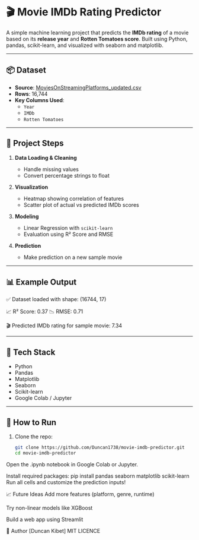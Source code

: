 # 🎬 Movie IMDb Rating Predictor

A simple machine learning project that predicts the **IMDb rating** of a movie based on its **release year** and **Rotten Tomatoes score**. Built using Python, pandas, scikit-learn, and visualized with seaborn and matplotlib.

---

## 📦 Dataset

- **Source**: [MoviesOnStreamingPlatforms_updated.csv](https://github.com/amankharwal/Website-data/blob/master/MoviesOnStreamingPlatforms_updated.csv)
- **Rows**: 16,744
- **Key Columns Used**:
  - `Year`
  - `IMDb`
  - `Rotten Tomatoes`

---

## 🔧 Project Steps

1. **Data Loading & Cleaning**
   - Handle missing values
   - Convert percentage strings to float

2. **Visualization**
   - Heatmap showing correlation of features
   - Scatter plot of actual vs predicted IMDb scores

3. **Modeling**
   - Linear Regression with `scikit-learn`
   - Evaluation using R² Score and RMSE

4. **Prediction**
   - Make prediction on a new sample movie

---

## 📊 Example Output
✅ Dataset loaded with shape: (16744, 17)

📈 R² Score: 0.37 📉 RMSE: 0.71

🎬 Predicted IMDb rating for sample movie: 7.34


---

## 🧰 Tech Stack

- Python
- Pandas
- Matplotlib
- Seaborn
- Scikit-learn
- Google Colab / Jupyter

---

## 🧪 How to Run

1. Clone the repo:
   ```bash
   git clone https://github.com/Duncan1738/movie-imdb-predictor.git
   cd movie-imdb-predictor
Open the .ipynb notebook in Google Colab or Jupyter.

Install required packages:
pip install pandas seaborn matplotlib scikit-learn
Run all cells and customize the prediction inputs!

📈 Future Ideas
Add more features (platform, genre, runtime)

Try non-linear models like XGBoost

Build a web app using Streamlit

🙌 Author
[Duncan Kibet]
MIT LICENCE

